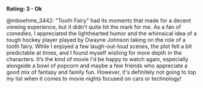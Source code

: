 **Rating: 3 - Ok**

@mboehme_3442: "Tooth Fairy" had its moments that made for a decent viewing experience, but it didn't quite hit the mark for me. As a fan of comedies, I appreciated the lighthearted humor and the whimsical idea of a tough hockey player played by Dwayne Johnson taking on the role of a tooth fairy. While I enjoyed a few laugh-out-loud scenes, the plot felt a bit predictable at times, and I found myself wishing for more depth in the characters. It’s the kind of movie I'd be happy to watch again, especially alongside a bowl of popcorn and maybe a few friends who appreciate a good mix of fantasy and family fun. However, it's definitely not going to top my list when it comes to movie nights focused on cars or technology!